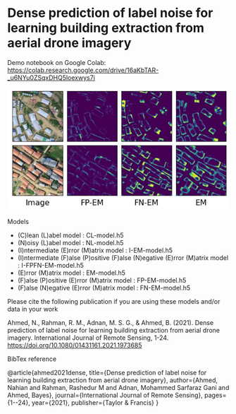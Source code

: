 
# Dense prediction of label noise for learning building extraction from aerial drone imagery

Demo notebook on Google Colab: https://colab.research.google.com/drive/16aKbTAR-_u6NYu0ZSqxDHQ5loexwys7i

![Predicted error matrices](demo.jpg)

Models
* (C)lean (L)abel model : CL-model.h5
* (N)oisy (L)abel model : NL-model.h5
* (I)ntermediate (E)rror (M)atrix model : I-EM-model.h5
* (I)ntermediate (F)alse (P)ositive (F)alse (N)egative (E)rror (M)atrix model : I-FPFN-EM-model.h5
* (E)rror (M)atrix model : EM-model.h5
* (F)alse (P)ositive (E)rror (M)atrix model : FP-EM-model.h5
* (F)alse (N)egative (E)rror (M)atrix model : FN-EM-model.h5

Please cite the following publication if you are using these models and/or data in your work

Ahmed, N., Rahman, R. M., Adnan, M. S. G., & Ahmed, B. (2021). Dense prediction of label noise for learning building extraction from aerial drone imagery. International Journal of Remote Sensing, 1-24. https://doi.org/10.1080/01431161.2021.1973685


BibTex reference 

@article{ahmed2021dense,
  title={Dense prediction of label noise for learning building extraction from aerial drone imagery},
  author={Ahmed, Nahian and Rahman, Rashedur M and Adnan, Mohammed Sarfaraz Gani and Ahmed, Bayes},
  journal={International Journal of Remote Sensing},
  pages={1--24},
  year={2021},
  publisher={Taylor \& Francis}
}
